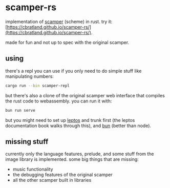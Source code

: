 # scamper-rs

implementation of [scamper](https://github.com/slag-plt/scamper) (scheme) in rust. try it: [https://cbratland.github.io/scamper-rs/](https://cbratland.github.io/scamper-rs/).

made for fun and not up to spec with the original scamper.

## using

there's a repl you can use if you only need to do simple stuff like manipulating numbers:

```bash
cargo run --bin scamper-repl
```

but there's also a clone of the original scamper web interface that compiles the rust code to webassembly. you can run it with:

```bash
bun run serve
```

but you might need to set up [leptos](https://leptos.dev) and trunk first (the leptos documentation book walks through this), and [bun](https://bun.sh) (better than node).

## missing stuff

currently only the language features, prelude, and some stuff from the image library is implemented. some big things that are missing:

- music functionality
- the debugging features of the original scamper
- all the other scamper built in libraries
